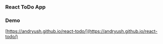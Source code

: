 ### React ToDo App

### Demo
[https://andryush.github.io/react-todo/](https://andryush.github.io/react-todo/)
